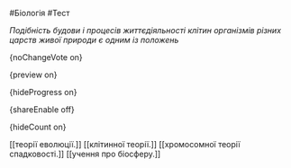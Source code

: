 #Біологія #Тест

*Подібність будови і процесів життєдіяльності клітин організмів різних царств живої природи є одним із положень*

{noChangeVote on}

{preview on}

{hideProgress on}

{shareEnable off}

{hideCount on}

[[теорії еволюції.]]
[[клітинної теорії.]]
[[хромосомної теорії спадковості.]]
[[учення про біосферу.]]
